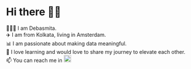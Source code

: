 # Hi there 👋🏽

🙋🏻‍♀ I am Debasmita.  
✈️ I am from Kolkata, living in Amsterdam.  
📊 I am passionate about making data meaningful.  
🌱 I love learning and would love to share my journey to elevate each other.  
📫 You can reach me in <a href="https://www.linkedin.com/in/debasmitachowdhury/"><img height="20" src="https://simpleicons.org/icons/linkedin.svg"></a>
